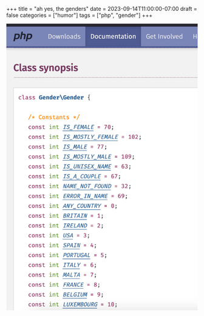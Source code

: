 +++
title = "ah yes, the genders"
date = 2023-09-14T11:00:00-07:00
draft = false
categories = ["humor"]
tags = ["php", "gender"]
+++

![](./gender.png)

